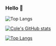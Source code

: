 ### Hello 🚀
![Top Langs](https://github-readme-stats.vercel.app/api/top-langs/?username=coleshanks&layout=compact&hide=vhdl&theme=transparent)

[![Cole's GitHub stats](https://github-readme-stats.vercel.app/api?username=coleshanks)](https://github.com/anuraghazra/github-readme-stats)

[![Top Langs](https://github-readme-stats.vercel.app/api/top-langs/?username=coleshanks&layout=compact&hide=vhdl&theme=transparent)](https://github.com/anuraghazra/github-readme-stats)

<!--
**coleshanks/coleshanks** is a ✨ _special_ ✨ repository because its `README.md` (this file) appears on your GitHub profile.

Here are some ideas to get you started:

- 🔭 I’m currently working on ...
- 🌱 I’m currently learning ...
- 👯 I’m looking to collaborate on ...
- 🤔 I’m looking for help with ...
- 💬 Ask me about ...
- 📫 How to reach me: ...
- 😄 Pronouns: ...
- ⚡ Fun fact: ...
-->
